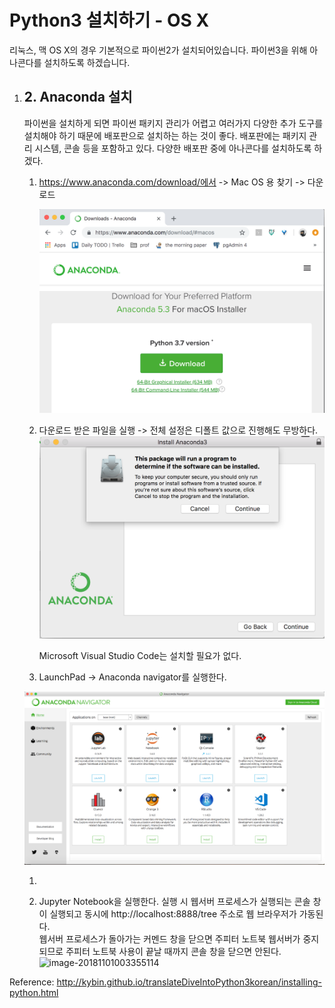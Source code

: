 # **Python3 설치하기 - OS X**

리눅스, 맥 OS X의 경우 기본적으로 파이썬2가 설치되어있습니다. 파이썬3을 위해 아나콘다를 설치하도록 하겠습니다.

1. ## 2. Anaconda 설치

   파이썬을 설치하게 되면 파이썬 패키지 관리가 어렵고 여러가지 다양한 추가 도구를 설치해야 하기 때문에 배포판으로 설치하는 하는 것이 좋다. 배포판에는 패키지 관리 시스템, 콘솔 등을 포함하고 있다. 다양한 배포판 중에 아나콘다를 설치하도록 하겠다.

   1. https://www.anaconda.com/download/에서 -> Mac OS 용 찾기 -> 다운로드

      ![image-20181103131931822](../misc/resource/image-20181103131931822.png)

   2. 다운로드 받은 파일을 실행 -> 전체 설정은 디폴트 값으로 진행해도 무방하다.
      ![image-20181103141451774](../misc/resource/image-20181103141451774.png)

      Microsoft Visual Studio Code는 설치할 필요가 없다.



   3. LaunchPad -> Anaconda navigator를 실행한다. 

   ![image-20181103142021580](../misc/resource/image-20181103142021580.png)

   1. 

   4. Jupyter Notebook을 실행한다.
      실행 시 웹서버 프로세스가 실행되는 콘솔 창이 실행되고 동시에 http://localhost:8888/tree 주소로 웹 브라우저가 가동된다.   
      웹서버 프로세스가 돌아가는 커멘드 창을 닫으면 주피터 노트북 웹서버가 중지되므로 주피터 노트북 사용이 끝날 때까지 콘솔 창을 닫으면 안된다.
      ![image-20181101003355114](/Users/grace/Documents/TA/python_database_class/misc/resource/image-20181101003355114.png)


Reference:
http://kybin.github.io/translateDiveIntoPython3korean/installing-python.html

